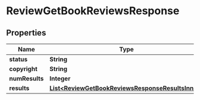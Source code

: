 

# ReviewGetBookReviewsResponse


## Properties

| Name | Type | Description | Notes |
|------------ | ------------- | ------------- | -------------|
|**status** | **String** |  |  [optional] |
|**copyright** | **String** |  |  [optional] |
|**numResults** | **Integer** |  |  [optional] |
|**results** | [**List&lt;ReviewGetBookReviewsResponseResultsInner&gt;**](ReviewGetBookReviewsResponseResultsInner.md) |  |  [optional] |



